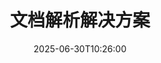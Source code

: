 ---
############################# Static ############################
layout: "family"
date:  2025-06-30T10:26:00
draft: false

product: "Parser"
product_tag: "parser"

lang: zh

############################# Head ############################
head_title: ".NET、Java、云 API 和在线文档解析器应用程序"
head_description: "为 .NET、Java 和基于云的应用程序提供一体化文档解析解决方案。使用简单的拖放功能从文档格式中提取数据"

############################# Header ############################
title: "文档解析解决方案"
description:  |
  用于从各种文件格式中提取数据的强大 API。

  以最小的编码工作量解析文档。

  自定义解析结果。

############################# Supported Platforms ###############################
supported_platforms:
  enable: true
  head_title: "选择您的平台"
  title: "平台独立性"
  description: "GroupDocs.Parser 库支持以下操作系统和框架："
  details_link_title: "了解更多"

  items:
    # items loop
    - title: ".NET"
      description: GroupDocs.Parser .NET 
      color: "blue"
      tag: "net"
      link: "/parser/net/"
      features_link: "https://docs.groupdocs.com/parser/net/system-requirements/"
      features:
          # features loop
          - rows: "3"
            content: |
                    .NET Framework 4.6.2 or higher <br> .NET Core 2.0 or higher <br> .NET 6.0 or higher
      
          # features loop
          - rows: "1"
            content: |
                    Windows <br> Linux <br> Mac OS
      
          # features loop
          - rows: "4"
            content: |
                    Microsoft Visual Studio <br> JetBrains Rider <br> Microsoft Visual Code
      
          # features loop
          - rows: "1"
            content: |
                    50+ file formats
      

    # items loop
    - title: "Java"
      description: GroupDocs.Parser Java
      color: "red"
      tag: "java"
      link: "/parser/java/"
      features_link: "https://docs.groupdocs.com/parser/java/system-requirements/"
      features:
          # features loop
          - rows: "3"
            content: |
                    Java 8 or higher <br> Kotlin
      
          # features loop
          - rows: "1"
            content: |
                    Windows <br> Linux <br> Mac OS
      
          # features loop
          - rows: "4"
            content: |
                    IntelliJ IDEA <br> Eclipse <br> NetBeans
      
          # features loop
          - rows: "1"
            content: |
                    50+ file formats

############################# Features ###############################
features:
  enable: true
  title: "GroupDocs.Parser 一览"
  description: "跨 PDF、Word、Excel 等进行数据解析的 API"

  items:
    # items loop
    - icon: "text"
      title: "提取文本"
      content: "从各种文件格式中提取文本信息"

    # items loop
    - icon: "image"
      title: "提取图像"
      content: "从不同来源检索视觉内容"

    # items loop
    - icon: "template"
      title: "按模板解析数据"
      content: "创建自定义模板并利用它们解析特定信息"

    # items loop
    - icon: "pdf"
      title: "解析 PDF 表单"
      content: "PDF 表单是带有可供用户交互填写的字段的数字文档"

############################# Code Samples ###############################
code_samples:
  enable: true
  title: "GroupDocs.Parser 代码示例"
  description: "一些典型 GroupDocs.Parser 操作的用例，使用 C# 和 Java"

  items:
    # items loop
    - title: "如何从 PDF 文档中提取文本"
      content: "GroupDocs.Parser API 通过实现几个步骤使提取文本变得简单。"
      samples:
          # samples loop
          - language: "C#"
            color: "blue"
            content: |
                    <code class="language-csharp" data-lang="csharp">

                        // 创建一个 Parser 类的实例并传入所需的文件
                        using (var parser = new Parser("source.pdf"))
                        {
                            // 提取文本
                            using (var textReader = parser.GetText())
                            {
                                // 处理提取的文本
                                Console.WriteLine(textReader?.ReadToEnd());
                            }
                        }     
                        
                    </code>

          # samples loop
          - language: "Java"
            color: "red"
            content: |
                    <code class="language-java" data-lang="java">

                        // 创建一个 Parser 类的实例并传入所需的文件
                        try (Parser parser = new Parser("source.pdf"))
                        {
                            // 提取文本
                            try (TextReader reader = parser.getText())
                            {
                                // 处理提取的文本
                                System.out.println(reader == null 
                                        ? "" 
                                        : reader.readToEnd());
                            }
                        }  

                    </code>


############################# Supported Formats ###############################
formats:
  enable: true
  title: "支持 50 种以上文件格式"
  description: "GroupDocs.Parser 可在各种格式族中进行解析操作"

############################# Metrics ###############################
metrics:
  enable: true
  title: "GroupDocs.Parser 成就"
  description: "发现我们的库成功的关键指标"

  items:
    # items loop
    - number: "50+"
      title: "支持的格式"
      content: "GroupDocs.Parser 支持操作超过 50 种流行的文件格式。"

    # items loop
    - number: "1600k"
      title: "NuGet 下载量"
      content: "GroupDocs.Parser 的 .NET NuGet 包下载次数超过 1,600,000 次。"

    # items loop
    - number: "18k"
      title: "Maven 下载量"
      content: "GroupDocs.Parser 在 Maven 上有 18,000 次下载。强大的 Java 解析功能。"

    # items loop
    - number: "140+"
      title: "满意的客户"
      content: "许多知名公司和独立开发者都选择 GroupDocs 产品来构建创新的解决方案。"


############################# Customers ###############################
customers:
  enable: true
  title: "我们的满意客户"
  description: "GroupDocs 库被全球众多知名品牌广泛使用。"

  items:
    # items loop
    - title: "BenQ Corporation"
      logo: "benq"
      
    # items loop
    - title: "Nasdaq Stock Market"
      logo: "nasdaq"
      
    # items loop
    - title: "AT&T Inc."
      logo: "att"
      
    # items loop
    - title: "Customer logo AstraZeneca"
      logo: "astrazeneca"
      
    # items loop
    - title: "Central Bank of Argentina"
      logo: "argentinacentralbank"
      
    # items loop
    - title: "Roche Holding AG"
      logo: "roche"
      
    # items loop
    - title: "Capita"
      logo: "capita"
      
    # items loop
    - title: "Axa S.A."
      logo: "axa"
      
    # items loop
    - title: "Instructure Inc."
      logo: "instructure"
      
    # items loop
    - title: "Wipro"
      logo: "wipro"


############################# Actions ###############################
actions:
  enable: true
  title: "准备开始吗？"
  description: "在您的平台上免费试用 GroupDocs.Parser 功能"

  items:
    # items loop
    - title: ".NET"
      color: "blue"
      link: "/parser/net/"

    # items loop
    - title: "Java"
      color: "red"
      link: "/parser/java/"

############################# FAQ ###############################
faq:
  enable: true
  title: "常见问题"
  description: "对常见问题的回答。"

  items:
    # items loop
    - question: "GroupDocs.Parser 库需要其他第三方软件来处理文档吗？"
      answer: "GroupDocs.Parser 无需安装任何外部软件，例如 Adobe Acrobat、Microsoft Office 或其他。"

    # items loop
    - question: "我可以在购买之前尝试 GroupDocs.Parser 库吗？"
      answer: "是的，您可以在未购买许可证的情况下尝试 GroupDocs.Parser。在未授权的情况下安装时，该库将以试用模式工作。在此模式下，试用徽章会添加到生成的文档中，并且文档被截断为前 3 页。如果您希望在没有试用版限制的情况下测试 GroupDocs.Parser，您还可以申请 30 天的临时许可证。有关更多详情，[请看](https://purchase.groupdocs.com/temporary-license/)"

    # items loop
    - question: "你们有什么许可证？"
      answer: "我们提供几种许可证类型，以满足特定开发者或公司的需求。许可证类型取决于开发者人数、开发者网站地点数量，以及是否需要将我们的 SDK/API 交付给最终客户。或者，您可以选择基于产品每月使用量的计量许可证。了解更多[在这里](https://purchase.groupdocs.com/pricing/parser/net/)"

############################# Cloud Links ###############################
cloud_links:
  enable: true
  title: "GroupDocs.Parser 低代码 API"
  description: "利用我们的基于云的 REST API 将文档解析能力集成到任何应用程序中"
  
  items:
    # items loop
    - title: "GroupDocs.Parser Cloud for cURL"
      content: "用于 RESTful 文档解析器云 API 的 cURL 命令，可跨多种流行文件格式解析文档。"
      icon: "groupdocs_parser-for-curl"
      link: "https://products.groupdocs.cloud/parser/curl"

    # items loop
    - title: "GroupDocs.Parser Cloud for .NET"
      content: "在您的 Microsoft .NET 应用程序中提取图像、文本、文档信息，或者通过用户定义的模板解析任何文档。"
      icon: "groupdocs_parser-for-net"
      link: "https://products.groupdocs.cloud/parser/net"

    # items loop
    - title: "GroupDocs.Parser Cloud for Java"
      content: "为 Java 开发人员提供的云 SDK，用于解析文档、提取文档信息和数据。"
      icon: "groupdocs_parser-for-java"
      link: "https://products.groupdocs.cloud/parser/java"

############################# App links ###############################
app_links:
  enable: true
  title: "GroupDocs.Parser 无代码应用程序"
  description: "网页应用程序，使您能够直接在浏览器中解析超过 50 种流行文件格式。"

  items:
    # items loop
    - title: "GroupDocs.Parser Total"
      content: "免费的在线应用程序，用于解析 Word、Excel、PowerPoint、PDF 和 50 多种文档类型。"
      icon: "groupdocs_parser-app"
      link: "https://products.groupdocs.app/parser/total"

    # items loop
    - title: "GroupDocs.Parser DOCX"
      content: "直接从您的网页浏览器解析 Word 文档，以提取图像、文本或元数据。"
      icon: "groupdocs_words-app"
      link: "https://products.groupdocs.app/parser/docx"

    # items loop
    - title: "GroupDocs.Parser PDF"
      content: "适用于任何平台或设备的免费 PDF 解析应用程序，没有任何限制。"
      icon: "groupdocs_pdf-app"
      link: "https://products.groupdocs.app/parser/pdf"


      


---